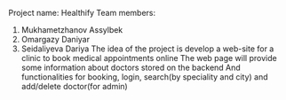 Project name: Healthify
Team members:
1) Mukhametzhanov Assylbek
2) Omargazy Daniyar
3) Seidaliyeva Dariya
The idea of the project is develop a web-site for a clinic to book medical appointments online
The web page will provide some information about doctors stored on the backend
And functionalities for booking, login, search(by speciality and city) and add/delete doctor(for admin)
